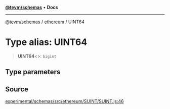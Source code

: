 [**@tevm/schemas**](../../README.md) • **Docs**

***

[@tevm/schemas](../../modules.md) / [ethereum](../README.md) / UINT64

# Type alias: UINT64

> **UINT64**\<\>: `bigint`

## Type parameters

## Source

[experimental/schemas/src/ethereum/SUINT/SUINT.js:46](https://github.com/evmts/tevm-monorepo/blob/main/experimental/schemas/src/ethereum/SUINT/SUINT.js#L46)
